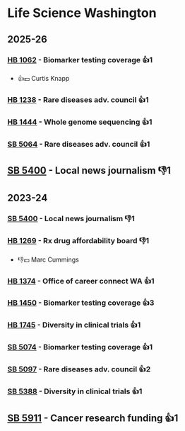 # Life Science Washington
## 2025-26

### [HB 1062](/bill/2025-26/hb/1062/) - Biomarker testing coverage 👍1  
* 👍💵 Curtis Knapp

### [HB 1238](/bill/2025-26/hb/1238/) - Rare diseases adv. council 👍1  

### [HB 1444](/bill/2025-26/hb/1444/) - Whole genome sequencing 👍1  

### [SB 5064](/bill/2025-26/sb/5064/) - Rare diseases adv. council 👍1  

## [SB 5400](/bill/2025-26/sb/5400/) - Local news journalism  👎1 

## 2023-24

### [SB 5400](/bill/2023-24/sb/5400/) - Local news journalism  👎1 

### [HB 1269](/bill/2023-24/hb/1269/) - Rx drug affordability board  👎1 
* 👎💵 Marc Cummings

### [HB 1374](/bill/2023-24/hb/1374/) - Office of career connect WA 👍1  

### [HB 1450](/bill/2023-24/hb/1450/) - Biomarker testing coverage 👍3  

### [HB 1745](/bill/2023-24/hb/1745/) - Diversity in clinical trials 👍1  

### [SB 5074](/bill/2023-24/sb/5074/) - Biomarker testing coverage 👍1  

### [SB 5097](/bill/2023-24/sb/5097/) - Rare diseases adv. council 👍2  

### [SB 5388](/bill/2023-24/sb/5388/) - Diversity in clinical trials 👍1  

## [SB 5911](/bill/2023-24/sb/5911/) - Cancer research funding 👍1  

